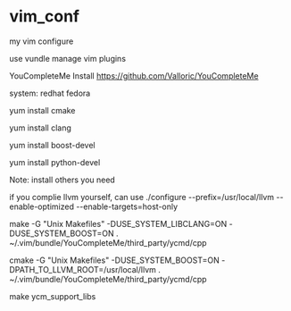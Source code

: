 vim_conf
========
my vim configure


use vundle manage vim plugins

YouCompleteMe Install https://github.com/Valloric/YouCompleteMe

system: redhat fedora

yum install cmake

yum install clang

yum install boost-devel

yum install python-devel

Note: install others you need

if you complie llvm yourself, can use
./configure --prefix=/usr/local/llvm --enable-optimized --enable-targets=host-only

make -G "Unix Makefiles" -DUSE_SYSTEM_LIBCLANG=ON 
-DUSE_SYSTEM_BOOST=ON . ~/.vim/bundle/YouCompleteMe/third_party/ycmd/cpp

cmake -G "Unix Makefiles" -DUSE_SYSTEM_BOOST=ON -DPATH_TO_LLVM_ROOT=/usr/local/llvm . ~/.vim/bundle/YouCompleteMe/third_party/ycmd/cpp

make ycm_support_libs


